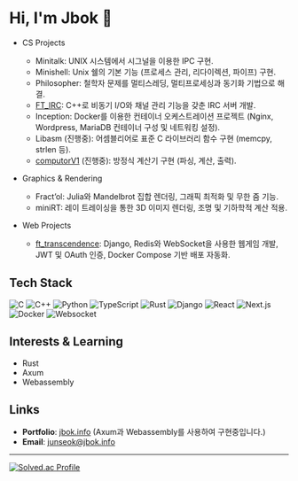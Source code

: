 # Hi, I'm Jbok 👋

- CS Projects
  - Minitalk: UNIX 시스템에서 시그널을 이용한 IPC 구현.
  - Minishell: Unix 쉘의 기본 기능 (프로세스 관리, 리다이렉션, 파이프) 구현.
  - Philosopher: 철학자 문제를 멀티스레딩, 멀티프로세싱과 동기화 기법으로 해결.
  - [FT_IRC](https://github.com/YESHYUNGSEOK/IRC): C++로 비동기 I/O와 채널 관리 기능을 갖춘 IRC 서버 개발.
  - Inception: Docker를 이용한 컨테이너 오케스트레이션 프로젝트 (Nginx, Wordpress, MariaDB 컨테이너 구성 및 네트워킹 설정).
  - Libasm (진행중): 어셈블리어로 표준 C 라이브러리 함수 구현 (memcpy, strlen 등).
  - [computorV1](https://github.com/bok000111/computorv1) (진행중): 방정식 계산기 구현 (파싱, 계산, 출력).

- Graphics & Rendering
  - Fract’ol: Julia와 Mandelbrot 집합 렌더링, 그래픽 최적화 및 무한 줌 기능.
  - miniRT: 레이 트레이싱을 통한 3D 이미지 렌더링, 조명 및 기하학적 계산 적용.

- Web Projects
  - [ft_transcendence](https://github.com/bok000111/ft_transcendence): Django, Redis와 WebSocket을 사용한 웹게임 개발, JWT 및 OAuth 인증, Docker Compose 기반 배포 자동화.

## Tech Stack

![C](https://img.shields.io/badge/C-A8B9CC?style=flat&logo=c&logoColor=white)
![C++](https://img.shields.io/badge/C++-00599C?style=flat&logo=c%2B%2B&logoColor=white)
![Python](https://img.shields.io/badge/Python-3776AB?style=flat&logo=python&logoColor=white)
![TypeScript](https://img.shields.io/badge/TypeScript-3178C6?style=flat&logo=typescript&logoColor=white)
![Rust](https://img.shields.io/badge/Rust-000000?style=flat&logo=rust&logoColor=white)
![Django](https://img.shields.io/badge/Django-092E20?style=flat&logo=django&logoColor=white)
![React](https://img.shields.io/badge/React-61DAFB?style=flat&logo=react&logoColor=black)
![Next.js](https://img.shields.io/badge/Next.js-000000?style=flat&logo=next.js&logoColor=white)
![Docker](https://img.shields.io/badge/Docker-2496ED?style=flat&logo=docker&logoColor=white)
![Websocket](https://img.shields.io/badge/WebSocket-00DDFF?style=flat&logo=websocket&logoColor=white)

## Interests & Learning

- Rust
- Axum
- Webassembly

## Links

- **Portfolio**: [jbok.info](https://jbok.info) (Axum과 Webassembly를 사용하여 구현중입니다.)
- **Email**: [junseok@jbok.info](mailto:junseok@jbok.info)

---
[![Solved.ac Profile](http://mazassumnida.wtf/api/v2/generate_badge?boj=bok000111)](https://solved.ac/bok000111/)